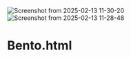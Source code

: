 ![Screenshot from 2025-02-13 11-30-20](https://github.com/user-attachments/assets/bdf353d4-74d2-4dcc-81ad-2bb02312f456)
![Screenshot from 2025-02-13 11-28-48](https://github.com/user-attachments/assets/5d717979-be76-49aa-8ae7-ec550d502651)
# Bento.html
